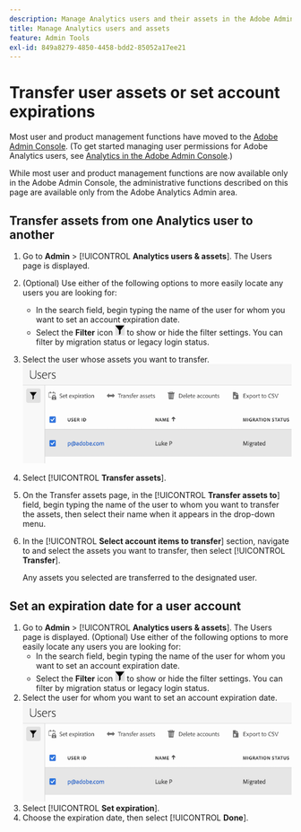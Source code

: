 ```yaml
---
description: Manage Analytics users and their assets in the Adobe Admin Console.
title: Manage Analytics users and assets
feature: Admin Tools
exl-id: 849a8279-4850-4458-bdd2-85052a17ee21
---
```

# Transfer user assets or set account expirations

Most user and product management functions have moved to the [Adobe Admin Console](https://helpx.adobe.com/enterprise/using/admin-console.html). (To get started managing user permissions for Adobe Analytics users, see [Analytics in the Adobe Admin Console](/help/admin/admin-console/home.md).) 

While most user and product management functions are now available only in the Adobe Admin Console, the administrative functions described on this page are available only from the Adobe Analytics Admin area.

## Transfer assets from one Analytics user to another 

1. Go to **Admin** > [!UICONTROL **Analytics users & assets**].
   The Users page is displayed.
1. (Optional) Use either of the following options to more easily locate any users you are looking for:
   * In the search field, begin typing the name of the user for whom you want to set an account expiration date.
   * Select the **Filter** icon ![Filter icon](assets/filter-users-page.png) to show or hide the filter settings. You can filter by migration status or legacy login status.
1. Select the user whose assets you want to transfer.
   ![Set expiration for user account](assets/manage-user-assets.png)
1. Select [!UICONTROL **Transfer assets**].
1. On the Transfer assets page, in the [!UICONTROL **Transfer assets to**] field, begin typing the name of the user to whom you want to transfer the assets, then select their name when it appears in the drop-down menu.
1. In the [!UICONTROL **Select account items to transfer**] section, navigate to and select the assets you want to transfer, then select [!UICONTROL **Transfer**].
  
   Any assets you selected are transferred to the designated user.


## Set an expiration date for a user account

1. Go to **Admin** > [!UICONTROL **Analytics users & assets**].
   The Users page is displayed.
(Optional) Use either of the following options to more easily locate any users you are looking for:
   * In the search field, begin typing the name of the user for whom you want to set an account expiration date.
   * Select the **Filter** icon ![Filter icon](assets/filter-users-page.png) to show or hide the filter settings. You can filter by migration status or legacy login status.
1. Select the user for whom you want to set an account expiration date.
   ![Set expiration for user account](assets/manage-user-assets.png)
1. Select [!UICONTROL **Set expiration**].
1. Choose the expiration date, then select [!UICONTROL **Done**].
